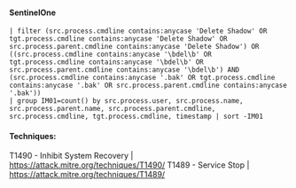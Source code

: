 #### SentinelOne
```
| filter (src.process.cmdline contains:anycase 'Delete Shadow' OR tgt.process.cmdline contains:anycase 'Delete Shadow' OR src.process.parent.cmdline contains:anycase 'Delete Shadow') OR ((src.process.cmdline contains:anycase '\bdel\b' OR tgt.process.cmdline contains:anycase '\bdel\b' OR src.process.parent.cmdline contains:anycase '\bdel\b') AND (src.process.cmdline contains:anycase '.bak' OR tgt.process.cmdline contains:anycase '.bak' OR src.process.parent.cmdline contains:anycase '.bak')) 
| group IM01=count() by src.process.user, src.process.name, src.process.parent.name, src.process.parent.cmdline, src.process.cmdline, tgt.process.cmdline, timestamp | sort -IM01 
```

#### Techniques:
T1490 - Inhibit System Recovery | https://attack.mitre.org/techniques/T1490/
T1489 - Service Stop | https://attack.mitre.org/techniques/T1489/

